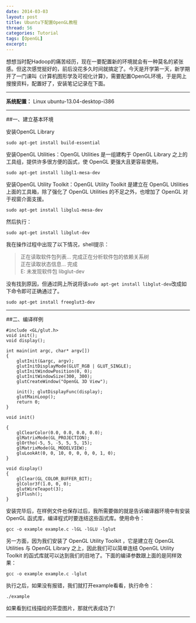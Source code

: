 ```yaml
---
date: 2014-03-03
layout: post
title: Ubuntu下配置OpenGL教程
thread: 56
categories: Tutorial
tags: [OpenGL]
excerpt: 
---
```


想想当时配Hadoop的痛苦经历，现在一要配置新的环境就会有一种莫名的紧张感。但这次感觉挺好的，前后没花多久时间就搞定了。今天是开学第一天，新学期开了一门课叫《计算机图形学及可视化计算》，需要配置OpenGL环境，于是网上搜搜资料，配置好了，安装笔记记录在下面。

----

**系统配置：** Linux ubuntu-13.04-desktop-i386

----

##一、建立基本环境

安装OpenGL Library

```
sudo apt-get install build-essential
```

安装OpenGL Utilities：OpenGL Utilities 是一组建构于 OpenGL Library 之上的工具组，提供许多很方便的函式，使 OpenGL 更强大且更容易使用。

```
sudo apt-get install libgl1-mesa-dev
```

安装OpenGL Utility Toolkit：OpenGL Utility Toolkit 是建立在 OpenGL Utilities 上面的工具箱，除了强化了 OpenGL Utilities 的不足之外，也增加了 OpenGL 对于视窗介面支援。

```
sudo apt-get install libglu1-mesa-dev
```

然后执行：

```
sudo apt-get install libglut-dev
```

我在操作过程中出现了以下情况，shell提示：

>正在读取软件包列表... 
>完成正在分析软件包的依赖关系树       
>正在读取状态信息... 完成       
>E: 未发现软件包 libglut-dev

没有找到原因，但通过网上所说将该`sudo apt-get install libglut-dev`改成如下命令即可正确通过了。

```
sudo apt-get install freeglut3-dev
```

----

##二、编译样例

```
#include <GL/glut.h>
void init();
void display();

int main(int argc, char* argv[])
{
    glutInit(&argc, argv);
    glutInitDisplayMode(GLUT_RGB | GLUT_SINGLE);
    glutInitWindowPosition(0, 0);
    glutInitWindowSize(300, 300);
    glutCreateWindow("OpenGL 3D View");

    init(); glutDisplayFunc(display);
    glutMainLoop();
    return 0;
}

void init()

{
    glClearColor(0.0, 0.0, 0.0, 0.0);
    glMatrixMode(GL_PROJECTION);
    glOrtho(-5, 5, -5, 5, 5, 15);
    glMatrixMode(GL_MODELVIEW);
    gluLookAt(0, 0, 10, 0, 0, 0, 0, 1, 0);
}

void display()
{
    glClear(GL_COLOR_BUFFER_BIT);
    glColor3f(1.0, 0, 0);
    glutWireTeapot(3);
    glFlush();
}  
```

安装完毕后，在样例文件也保存过后，我所需要做的就是告诉编译器环境中有安装 OpenGL 函式库，编译程式时要连结这些函式库。使用命令：

```
gcc -o example example.c -lGL -lGLU -lglut
```

另一方面，因为我们安装了 OpenGL Utility Toolkit ，它是建立在 OpenGL Utilities 与 OpenGL Library 之上，因此我们可以简单连结 OpenGL Utility Toolkit 的函式库就可以达到我们的目地了。下面的编译参数跟上面的是同样效果：

```
gcc -o example example.c -lglut
```

执行之后，如果没有报错，我们就打开example看看，执行命令：

```
./example
```

如果看到红线描绘的茶壶图片，那就代表成功了! 

----